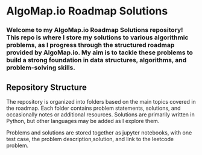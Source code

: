 

# AlgoMap.io Roadmap Solutions

### Welcome to my AlgoMap.io Roadmap Solutions repository! This repo is where I store my solutions to various algorithmic problems, as I progress through the structured roadmap provided by AlgoMap.io. My aim is to tackle these problems to build a strong foundation in data structures, algorithms, and problem-solving skills.

## Repository Structure
The repository is organized into folders based on the main topics covered in the roadmap. Each folder contains problem statements, solutions, and occasionally notes or additional resources. Solutions are primarily written in Python, but other languages may be added as I explore them.

Problems and solutions are stored together as jupyter notebooks, with one test case, the problem description,solution, and link to the leetcode problem.
